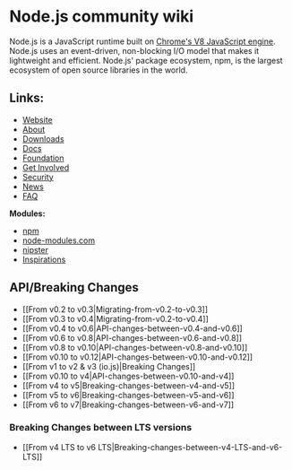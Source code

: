 # Node.js community wiki

Node.js is a JavaScript runtime built on [Chrome's V8 JavaScript engine](https://developers.google.com/v8/). Node.js uses an event-driven, non-blocking I/O model that makes it lightweight and efficient. Node.js' package ecosystem, npm, is the largest ecosystem of open source libraries in the world.

## Links:

* [Website](https://nodejs.org/)
* [About](https://nodejs.org/en/about/)
* [Downloads](https://nodejs.org/en/download/)
* [Docs](https://nodejs.org/en/docs/)
* [Foundation](https://nodejs.org/en/foundation/)
* [Get Involved](https://nodejs.org/en/get-involved/)
* [Security](https://nodejs.org/en/security/)
* [News](https://nodejs.org/en/blog/)
* [FAQ](https://github.com/nodejs/node/wiki/Frequently-Asked-Questions)

**Modules:**
* [npm](https://www.npmjs.com/)
* [node-modules.com](http://node-modules.com/)
* [nipster](https://eirikb.github.io/nipster/)
* [Inspirations](https://github.com/sindresorhus/awesome-nodejs/)

## API/Breaking Changes

* [[From v0.2 to v0.3|Migrating-from-v0.2-to-v0.3]]
* [[From v0.3 to v0.4|Migrating-from-v0.2-to-v0.4]]
* [[From v0.4 to v0.6|API-changes-between-v0.4-and-v0.6]]
* [[From v0.6 to v0.8|API-changes-between-v0.6-and-v0.8]]
* [[From v0.8 to v0.10|API-changes-between-v0.8-and-v0.10]]
* [[From v0.10 to v0.12|API-changes-between-v0.10-and-v0.12]]
* [[From v1 to v2 & v3 (io.js)|Breaking Changes]]
* [[From v0.10 to v4|API-changes-between-v0.10-and-v4]]
* [[From v4 to v5|Breaking-changes-between-v4-and-v5]]
* [[From v5 to v6|Breaking-changes-between-v5-and-v6]]
* [[From v6 to v7|Breaking-changes-between-v6-and-v7]]

### Breaking Changes between LTS versions

* [[From v4 LTS to v6 LTS|Breaking-changes-between-v4-LTS-and-v6-LTS]]